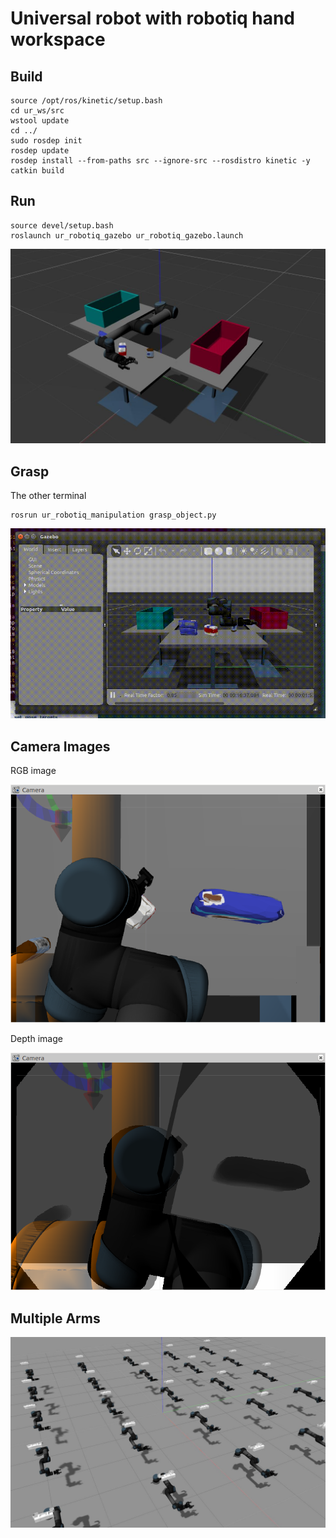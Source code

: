 # Universal robot with robotiq hand workspace

## Build

```
source /opt/ros/kinetic/setup.bash
cd ur_ws/src
wstool update
cd ../
sudo rosdep init
rosdep update
rosdep install --from-paths src --ignore-src --rosdistro kinetic -y
catkin build
```

## Run

```
source devel/setup.bash
roslaunch ur_robotiq_gazebo ur_robotiq_gazebo.launch
```
![ur_robotiq](images/ur_robotiq.jpg)

## Grasp

The other terminal

```
rosrun ur_robotiq_manipulation grasp_object.py
```

![grasping](images/grasping.gif)

## Camera Images

RGB image

![rbg](images/camera_rgb_image.png)

Depth image

![depth](images/camera_depth_image.png)

## Multiple Arms

![multi_arms](images/multiple_arms.jpg)

